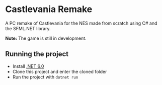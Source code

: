 # Castlevania Remake
A PC remake of Castlevania for the NES made from scratch using C# and the SFML.NET library.

<b>Note:</b> The game is still in development.

## Running the project
- Install [.NET 6.0](https://dotnet.microsoft.com/en-us/)
- Clone this project and enter the cloned folder
- Run the project with `dotnet run`
